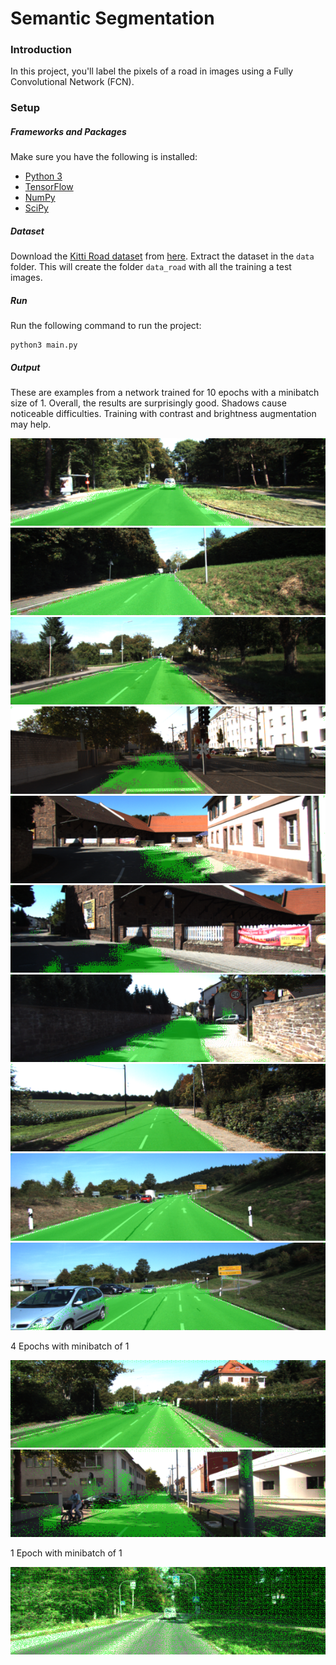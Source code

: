 # Semantic Segmentation
### Introduction
In this project, you'll label the pixels of a road in images using a Fully Convolutional Network (FCN).

### Setup
##### Frameworks and Packages
Make sure you have the following is installed:
 - [Python 3](https://www.python.org/)
 - [TensorFlow](https://www.tensorflow.org/)
 - [NumPy](http://www.numpy.org/)
 - [SciPy](https://www.scipy.org/)

##### Dataset
Download the [Kitti Road dataset](http://www.cvlibs.net/datasets/kitti/eval_road.php) from [here](http://www.cvlibs.net/download.php?file=data_road.zip).  Extract the dataset in the `data` folder.  This will create the folder `data_road` with all the training a test images.

##### Run
Run the following command to run the project:
```
python3 main.py
```

##### Output

These are examples from a network trained for 10 epochs with a minibatch size of 1.  Overall, the results are surprisingly good.  Shadows cause noticeable difficulties.  Training with contrast and brightness augmentation may help.

![example inference 1](runs/1512347338.3891246/um_000007.png)
![example inference 2](runs/1512347338.3891246/um_000018.png)
![example inference 3](runs/1512347338.3891246/um_000054.png)
![example inference 3](runs/1512347338.3891246/um_000070.png)
![example inference 3](runs/1512347338.3891246/um_000073.png)
![example inference 3](runs/1512347338.3891246/um_000074.png)
![example inference 3](runs/1512347338.3891246/um_000075.png)
![example inference 3](runs/1512347338.3891246/um_000081.png)
![example inference 3](runs/1512347338.3891246/umm_000034.png)
![example inference 3](runs/1512347338.3891246/umm_000035.png)

4 Epochs with minibatch of 1

![example inference 3](runs/1512367659.1442187/um_000056.png)
![example inference 3](runs/1512367659.1442187/um_000066.png)

1 Epoch with minibatch of 1

![example inference 3](runs/1512275048.2048123/um_000008.png)
